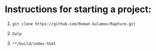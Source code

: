 # Instructions for starting a project:

1. `git clone https://github.com/Roman-Gulamov/Rapture.git`

2. `Gulp`

3. `**/build/index.html`
